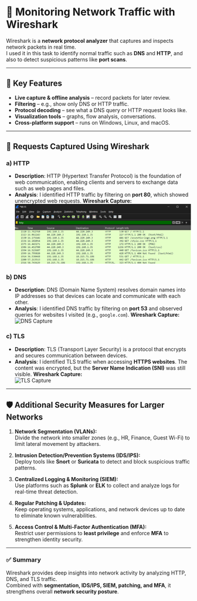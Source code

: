 # 📡 Monitoring Network Traffic with Wireshark

Wireshark is a **network protocol analyzer** that captures and inspects network packets in real time.  
I used it in this task to identify normal traffic such as **DNS** and **HTTP**, and also to detect suspicious patterns like **port scans**.

---

## 🔑 Key Features
- **Live capture & offline analysis** – record packets for later review.  
- **Filtering** – e.g., show only DNS or HTTP traffic.  
- **Protocol decoding** – see what a DNS query or HTTP request looks like.  
- **Visualization tools** – graphs, flow analysis, conversations.  
- **Cross-platform support** – runs on Windows, Linux, and macOS.  

---

## 📂 Requests Captured Using Wireshark

### a) HTTP  
- **Description**: HTTP (Hypertext Transfer Protocol) is the foundation of web communication, enabling clients and servers to exchange data such as web pages and files.  
- **Analysis**: I identified HTTP traffic by filtering on **port 80**, which showed unencrypted web requests.
  **Wireshark Capture:**  
![HTTP Capture](images/WS_http.png)

### b) DNS  
- **Description**: DNS (Domain Name System) resolves domain names into IP addresses so that devices can locate and communicate with each other.  
- **Analysis**: I identified DNS traffic by filtering on **port 53** and observed queries for websites I visited (e.g., `google.com`).
  **Wireshark Capture:**  
![DNS Capture](images/WS_dns)

### c) TLS  
- **Description**: TLS (Transport Layer Security) is a protocol that encrypts and secures communication between devices.  
- **Analysis**: I identified TLS traffic when accessing **HTTPS websites**. The content was encrypted, but the **Server Name Indication (SNI)** was still visible.
  **Wireshark Capture:**  
![TLS Capture](images/WS_tls) 

---

## 🛡️ Additional Security Measures for Larger Networks

1. **Network Segmentation (VLANs):**  
   Divide the network into smaller zones (e.g., HR, Finance, Guest Wi-Fi) to limit lateral movement by attackers.  

2. **Intrusion Detection/Prevention Systems (IDS/IPS):**  
   Deploy tools like **Snort** or **Suricata** to detect and block suspicious traffic patterns.  

3. **Centralized Logging & Monitoring (SIEM):**  
   Use platforms such as **Splunk** or **ELK** to collect and analyze logs for real-time threat detection.  

4. **Regular Patching & Updates:**  
   Keep operating systems, applications, and network devices up to date to eliminate known vulnerabilities.  

5. **Access Control & Multi-Factor Authentication (MFA):**  
   Restrict user permissions to **least privilege** and enforce **MFA** to strengthen identity security.  

---

### ✅ Summary
Wireshark provides deep insights into network activity by analyzing HTTP, DNS, and TLS traffic.  
Combined with **segmentation, IDS/IPS, SIEM, patching, and MFA**, it strengthens overall **network security posture**.
